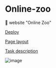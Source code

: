 # Online-zoo

🐼 website "Online Zoo"

[Deploy](https://evgeniy-web-dev.github.io/rs-school-tasks/online-zoo/)

[Page layout](https://www.figma.com/file/HKt5Nlx0jghQtJp6jW9q8F/zooApp?node-id=0%3A1)

[Task description](https://github.com/rolling-scopes-school/stage0/blob/master/stage1/tasks/online-zoo/variant-5.md)

![image](https://user-images.githubusercontent.com/62372524/161658388-eb7d07b3-3b99-4a13-8b3e-55e912be216c.jpg)
